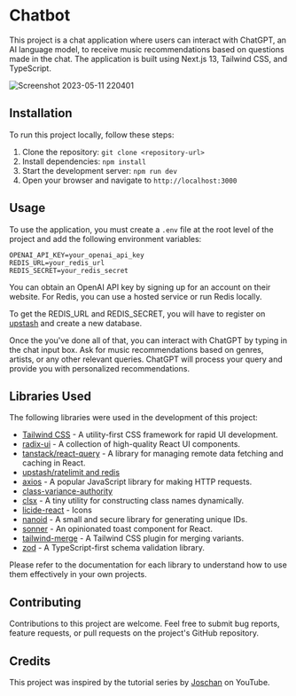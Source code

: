 # Chatbot

This project is a chat application where users can interact with ChatGPT, an AI language model, to receive music recommendations based on questions made in the chat. The application is built using Next.js 13, Tailwind CSS, and TypeScript.

![Screenshot 2023-05-11 220401](https://github.com/Sebasssssss/Chatbot/assets/105828786/ba38a6cf-78d8-4e33-926e-e969e5a37f29)

## Installation

To run this project locally, follow these steps:

1. Clone the repository: `git clone <repository-url>`
2. Install dependencies: `npm install`
3. Start the development server: `npm run dev`
4. Open your browser and navigate to `http://localhost:3000`

## Usage

To use the application, you must create a `.env` file at the root level of the project and add the following environment variables:

```
OPENAI_API_KEY=your_openai_api_key
REDIS_URL=your_redis_url
REDIS_SECRET=your_redis_secret
```

You can obtain an OpenAI API key by signing up for an account on their website. For Redis, you can use a hosted service or run Redis locally.

To get the REDIS_URL and REDIS_SECRET, you will have to register on [upstash](https://console.upstash.com/) and create a new database.

Once the you've done all of that, you can interact with ChatGPT by typing in the chat input box. Ask for music recommendations based on genres, artists, or any other relevant queries. ChatGPT will process your query and provide you with personalized recommendations.

## Libraries Used

The following libraries were used in the development of this project:

- [Tailwind CSS](https://tailwindcss.com/) - A utility-first CSS framework for rapid UI development.
- [radix-ui](https://www.radix-ui.com/) - A collection of high-quality React UI components.
- [tanstack/react-query](https://react-query.tanstack.com/) - A library for managing remote data fetching and caching in React.
- [upstash/ratelimit and redis](https://github.com/upstash/ratelimit)
- [axios](https://axios-http.com/) - A popular JavaScript library for making HTTP requests.
- [class-variance-authority](https://github.com/zilioner/class-variance-authority)
- [clsx](https://github.com/lukeed/clsx) - A tiny utility for constructing class names dynamically.
- [licide-react](https://github.com/reiinakano/licide) - Icons
- [nanoid](https://github.com/ai/nanoid) - A small and secure library for generating unique IDs.
- [sonner](https://github.com/bpmn-io/sonner) - An opinionated toast component for React.
- [tailwind-merge](https://github.com/benface/tailwindcss-merge) - A Tailwind CSS plugin for merging variants.
- [zod](https://github.com/colinhacks/zod) - A TypeScript-first schema validation library.

Please refer to the documentation for each library to understand how to use them effectively in your own projects.

## Contributing

Contributions to this project are welcome. Feel free to submit bug reports, feature requests, or pull requests on the project's GitHub repository.

## Credits

This project was inspired by the tutorial series by [Joschan](https://github.com/joschan21) on YouTube.
